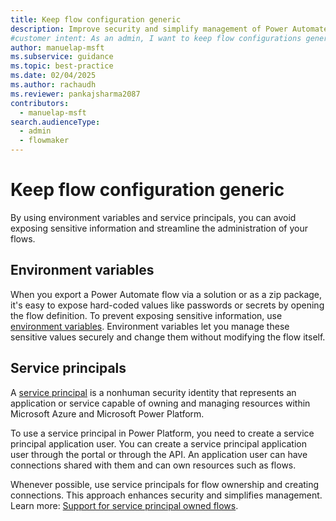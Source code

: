 ```yaml
---
title: Keep flow configuration generic
description: Improve security and simplify management of Power Automate flows using environment variables and service principals.
#customer intent: As an admin, I want to keep flow configurations generic so that I can improve security and simplify management.
author: manuelap-msft
ms.subservice: guidance
ms.topic: best-practice
ms.date: 02/04/2025
ms.author: rachaudh
ms.reviewer: pankajsharma2087
contributors: 
  - manuelap-msft
search.audienceType: 
  - admin
  - flowmaker
---
```


# Keep flow configuration generic

By using environment variables and service principals, you can avoid exposing sensitive information and streamline the administration of your flows.

## Environment variables

When you export a Power Automate flow via a solution or as a zip package, it's easy to expose hard-coded values like passwords or secrets by opening the flow definition. To prevent exposing sensitive information, use [environment variables](/power-apps/maker/data-platform/environmentvariables-power-automate). Environment variables let you manage these sensitive values securely and change them without modifying the flow itself.

## Service principals

A [service principal](/entra/identity-platform/app-objects-and-service-principals) is a nonhuman security identity that represents an application or service capable of owning and managing resources within Microsoft Azure and Microsoft Power Platform. 

<!--Not sure above link is beneficial?-->

To use a service principal in Power Platform, you need to create a service principal application user. You can create a service principal application user through the portal or through the API. An application user can have connections shared with them and can own resources such as flows.

Whenever possible, use service principals for flow ownership and creating connections. This approach enhances security and simplifies management. Learn more: [Support for service principal owned flows](/power-automate/service-principal-support).
